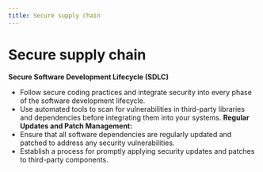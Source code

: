 ```yaml
---
title: Secure supply chain
---
```

# Secure supply chain
**Secure Software Development Lifecycle (SDLC)**
- Follow secure coding practices and integrate security into every phase of the software development lifecycle.
- Use automated tools to scan for vulnerabilities in third-party libraries and dependencies before integrating them into your systems.
**Regular Updates and Patch Management:**
- Ensure that all software dependencies are regularly updated and patched to address any security vulnerabilities.
- Establish a process for promptly applying security updates and patches to third-party components.